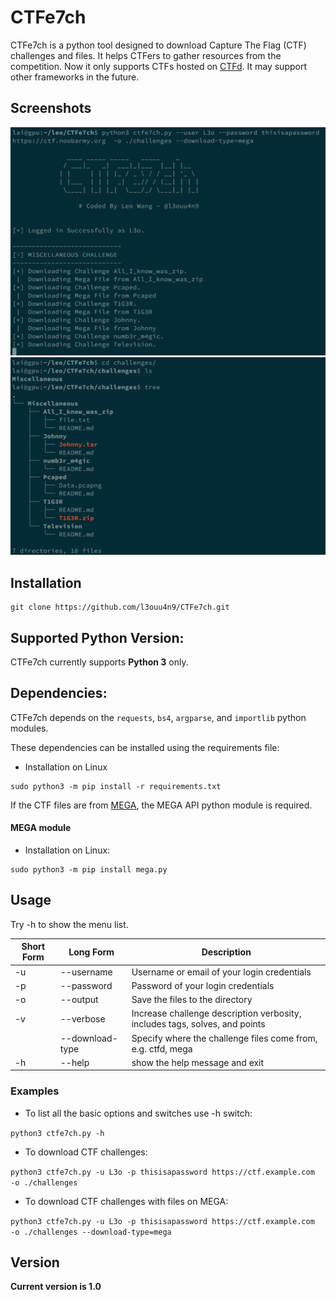 # CTFe7ch

CTFe7ch is a python tool designed to download Capture The Flag (CTF) challenges and files. It helps CTFers to gather resources from the competition. Now it only supports CTFs hosted on [CTFd](https://github.com/CTFd/CTFd). It may support other frameworks in the future.

## Screenshots

![CTFe7ch](https://github.com/l3ouu4n9/CTFe7ch/blob/main/images/CTFe7ch_1.png "CTFe7ch in action")
![CTFe7ch](https://github.com/l3ouu4n9/CTFe7ch/blob/main/images/CTFe7ch_2.png "CTFe7ch in action")

## Installation

```
git clone https://github.com/l3ouu4n9/CTFe7ch.git
```

## Supported Python Version:
CTFe7ch currently supports **Python 3** only.

## Dependencies:
CTFe7ch depends on the `requests`, `bs4`, `argparse`, and `importlib` python modules.

These dependencies can be installed using the requirements file:

- Installation on Linux
```
sudo python3 -m pip install -r requirements.txt
```

If the CTF files are from [MEGA]("https://mega.nz"), the MEGA API python module is required.
#### MEGA module
- Installation on Linux:
```
sudo python3 -m pip install mega.py
```

## Usage

Try -h to show the menu list.

Short Form    | Long Form       | Description
------------- | -------------   |-------------
-u            | --username      | Username or email of your login credentials
-p            | --password      | Password of your login credentials
-o            | --output        | Save the files to the directory
-v            | --verbose       | Increase challenge description verbosity, includes tags, solves, and points
|             | --download-type | Specify where the challenge files come from, e.g. ctfd, mega
-h            | --help          | show the help message and exit

### Examples

* To list all the basic options and switches use -h switch:

```python3 ctfe7ch.py -h```

* To download CTF challenges:

```python3 ctfe7ch.py -u L3o -p thisisapassword https://ctf.example.com  -o ./challenges```

* To download CTF challenges with files on MEGA:

```python3 ctfe7ch.py -u L3o -p thisisapassword https://ctf.example.com  -o ./challenges --download-type=mega```

## Version
**Current version is 1.0**
